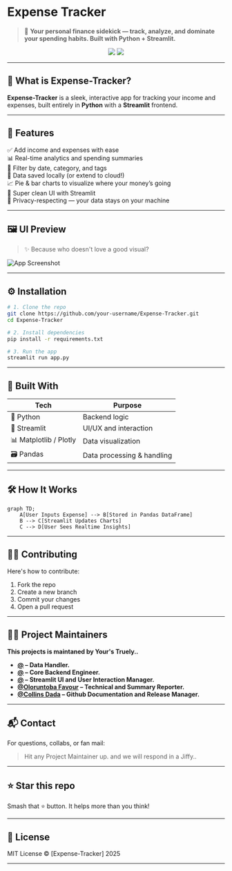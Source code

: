 # Expense Tracker

> 🚀 **Your personal finance sidekick — track, analyze, and dominate your spending habits. Built with Python + Streamlit.**

<div align="center">
  <img src="https://img.shields.io/badge/Python-3776AB?style=for-the-badge&logo=python&logoColor=white"/>
  <img src="https://img.shields.io/badge/Streamlit-FF4B4B?style=for-the-badge&logo=streamlit&logoColor=white"/>
<!--  <img src="https://img.shields.io/github/stars/your-username/Expense-Tracker?style=for-the-badge"/>
  <img src="https://img.shields.io/github/forks/your-username/Expense-Tracker?style=for-the-badge"/> 
  -->
</div>

---

## 🧠 What is Expense-Tracker?

**Expense-Tracker** is a sleek, interactive app for tracking your income and expenses, built entirely in **Python** with a **Streamlit** frontend. <!-- Whether you're a student, a freelancer, or a cryptobro trying to understand where your ETH went — we got you. 💁‍♂️ -->

---

## 🎯 Features

✅ Add income and expenses with ease  
📊 Real-time analytics and spending summaries  
📅 Filter by date, category, and tags  
💾 Data saved locally (or extend to cloud!)  
📈 Pie & bar charts to visualize where your money’s going  
🧠 Super clean UI with Streamlit  
🔐 Privacy-respecting — your data stays on your machine

---

## 🖼️ UI Preview

> ✨ Because who doesn't love a good visual?

![App Screenshot](https://your-screenshot-link.com/demo.gif)

---

## ⚙️ Installation

```bash
# 1. Clone the repo
git clone https://github.com/your-username/Expense-Tracker.git
cd Expense-Tracker

# 2. Install dependencies
pip install -r requirements.txt

# 3. Run the app
streamlit run app.py
```

---

## 🧱 Built With

| Tech        | Purpose                     |
|-------------|-----------------------------|
| 🐍 Python    | Backend logic               |
| 🎈 Streamlit | UI/UX and interaction       |
| 📊 Matplotlib / Plotly | Data visualization |
| 🗃️ Pandas    | Data processing & handling |

---

## 🛠️ How It Works

```mermaid
graph TD;
    A[User Inputs Expense] --> B[Stored in Pandas DataFrame]
    B --> C[Streamlit Updates Charts]
    C --> D[User Sees Realtime Insights]
```
<!--
---

## 🤖 Future Plans

- ☁️ Cloud sync with Firebase or Supabase  
- 📲 Mobile responsiveness  
- 🧠 ML-based budget suggestions  
- 🗃️ Export to CSV, Excel, PDF  
- 🔔 Weekly email summaries (Mailchimp or SMTP)
-->
---

## 👨‍💻 Contributing
Here's how to contribute:

1.  Fork the repo
2.  Create a new branch
3.  Commit your changes
4.  Open a pull request

---

## 🧑‍💼 Project Maintainers
**This projects is maintaned by Your's Truely..**

- **[@](https://github.com/U22CS1004) – Data Handler.** 
- **[@](https://github.com/Moh-dakai) – Core Backend Engineer.**
- **[@](https://github.com/Eseoghene-ChristineOtuaga) – Streamlit UI and User Interaction Manager.**  
- **[@Oloruntoba Favour](https://github.com/Favour-D) – Technical and Summary Reporter.** 
- **[@Collins Dada](https://github.com/Contractor-x) – Github Documentation and Release Manager.** 
---

## 📬 Contact

For questions, collabs, or fan mail:

> Hit any Project Maintainer up. and we will respond in a Jiffy..
<!--📧 your.email@example.com  
🔗 [LinkedIn](https://linkedin.com/in/your-profile)  
🐙 [GitHub](https://github.com/your-username)-->

---

## ⭐ Star this repo

<!--If this helped you or saved you from financial doom, --> 
Smash that ⭐ button. It helps more than you think!

---

## 📄 License

MIT License © [Expense-Tracker] 2025

---
